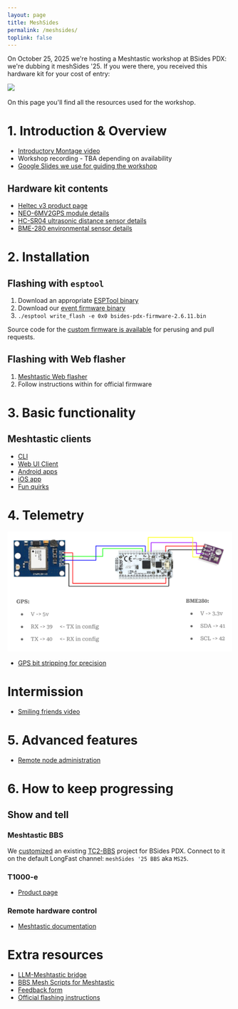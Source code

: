 ```yaml
---
layout: page
title: MeshSides
permalink: /meshsides/
toplink: false
---
```


On October 25, 2025 we're hosting a Meshtastic workshop at BSides PDX: we're dubbing it meshSides '25. If you were there, you received this hardware kit for your cost of entry:

![](assets/meshsides-kit.png)

On this page you'll find all the resources used for the workshop.

# 1. Introduction & Overview

- [Introductory Montage video](https://www.youtube.com/watch?v=fmEhItNW0Q0)
- Workshop recording - TBA depending on availability
- [Google Slides we use for guiding the workshop](https://docs.google.com/presentation/d/1NV6DDtEID5ZnrtPdnQmO0WdO0rxEEhatJCHDJl_QeSA/edit)

## Hardware kit contents

- [Heltec v3 product page](https://heltec.org/project/wifi-lora-32-v3/)
- [NEO-6MV2GPS module details](https://components101.com/modules/neo-6mv2-gps-module)
- [HC-SR04 ultrasonic distance sensor details](https://projecthub.arduino.cc/Isaac100/getting-started-with-the-hc-sr04-ultrasonic-sensor-7cabe1)
- [BME-280 environmental sensor details](https://randomnerdtutorials.com/bme280-sensor-arduino-pressure-temperature-humidity/)

# 2. Installation

## Flashing with `esptool`

1. Download an appropriate [ESPTool binary](https://github.com/espressif/esptool/releases/tag/v4.10.0)
1. Download our [event firmware binary](https://drive.google.com/drive/folders/1UPdN6XeaiWWb94XXDGoKej2iUTjExevO)
1. `./esptool write_flash -e 0x0 bsides-pdx-firmware-2.6.11.bin`

Source code for the [custom firmware is available](https://github.com/Cool-Consulting-LLC/meshtastic-firmware) for perusing and pull requests.

## Flashing with Web flasher

1. [Meshtastic Web flasher](https://flasher.meshtastic.org/)
1. Follow instructions within for official firmware

# 3. Basic functionality

## Meshtastic clients

- [CLI](https://meshtastic.org/docs/software/python/cli/installation/)
- [Web UI Client](https://client.meshtastic.org/)
- [Android apps](https://meshtastic.org/docs/software/android/installation/)
- [iOS app](https://apple.co/3Auysep)
- [Fun quirks](https://github.com/meshtastic/firmware/issues/5079)

# 4. Telemetry

![](assets/meshsides-telemetry-diagram.jpg)

- [GPS bit stripping for precision](https://docs.rs/meshtastic/latest/meshtastic/protobufs/struct.Position.html#structfield.precision_bits)

# Intermission

- [Smiling friends video](https://www.youtube.com/watch?v=KFmLnprKRo0)

# 5. Advanced features

- [Remote node administration](https://meshtastic.org/docs/configuration/remote-admin/)

# 6. How to keep progressing

## Show and tell

### Meshtastic BBS

We [customized](https://github.com/Cool-Consulting-LLC/meshsides-bbs) an existing [TC2-BBS](https://github.com/TheCommsChannel/TC2-BBS-mesh/) project for BSides PDX. Connect to it on the default LongFast channel: `meshSides '25 BBS` aka `MS25`.

### T1000-e

- [Product page](https://www.seeedstudio.com/SenseCAP-Card-Tracker-T1000-E-for-Meshtastic-p-5913.html)

### Remote hardware control

- [Meshtastic documentation](https://meshtastic.org/docs/configuration/module/remote-hardware/)

# Extra resources

- [LLM-Meshtastic bridge](https://github.com/fiquett/llm-meshtastic-bridge)
- [BBS Mesh Scripts for Meshtastic](https://github.com/SpudGunMan/meshing-around)
- [Feedback form](https://meshsides-feedback.coolconsulting.lol)
- [Official flashing instructions](https://meshtastic.org/docs/getting-started/)
